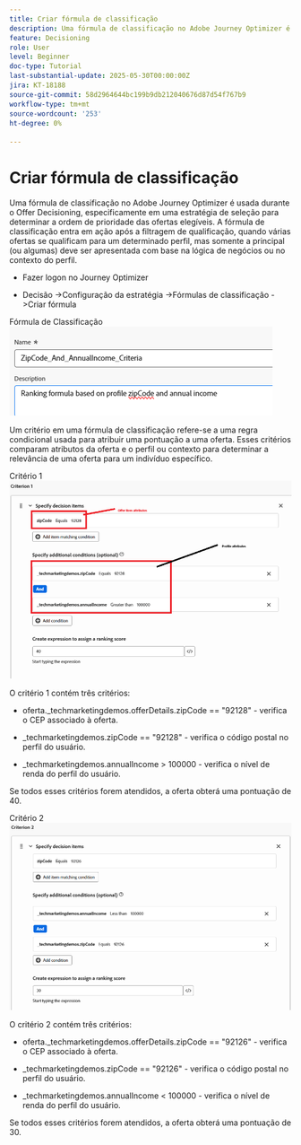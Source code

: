 ```yaml
---
title: Criar fórmula de classificação
description: Uma fórmula de classificação no Adobe Journey Optimizer é usada durante o Offer Decisioning, especificamente em uma estratégia de seleção para determinar a ordem de prioridade das ofertas elegíveis.
feature: Decisioning
role: User
level: Beginner
doc-type: Tutorial
last-substantial-update: 2025-05-30T00:00:00Z
jira: KT-18188
source-git-commit: 58d2964644bc199b9db212040676d87d54f767b9
workflow-type: tm+mt
source-wordcount: '253'
ht-degree: 0%

---
```



# Criar fórmula de classificação

Uma fórmula de classificação no Adobe Journey Optimizer é usada durante o Offer Decisioning, especificamente em uma estratégia de seleção para determinar a ordem de prioridade das ofertas elegíveis. A fórmula de classificação entra em ação após a filtragem de qualificação, quando várias ofertas se qualificam para um determinado perfil, mas somente a principal (ou algumas) deve ser apresentada com base na lógica de negócios ou no contexto do perfil.

* Fazer logon no Journey Optimizer

* Decisão ->Configuração da estratégia ->Fórmulas de classificação ->Criar fórmula

Fórmula de Classificação
![name_description](assets/formuala-ranking.png)

Um critério em uma fórmula de classificação refere-se a uma regra condicional usada para atribuir uma pontuação a uma oferta. Esses critérios comparam atributos da oferta e o perfil ou contexto para determinar a relevância de uma oferta para um indivíduo específico.



Critério 1
![critérios_um](assets/criteria1.png)

O critério 1 contém três critérios:

* oferta._techmarketingdemos.offerDetails.zipCode == &quot;92128&quot; - verifica o CEP associado à oferta.

* _techmarketingdemos.zipCode == &quot;92128&quot; - verifica o código postal no perfil do usuário.

* _techmarketingdemos.annualIncome > 100000 - verifica o nível de renda do perfil do usuário.

Se todos esses critérios forem atendidos, a oferta obterá uma pontuação de 40.






Critério 2
![critérios_dois](assets/criteria2.png)

O critério 2 contém três critérios:

* oferta._techmarketingdemos.offerDetails.zipCode == &quot;92126&quot; - verifica o CEP associado à oferta.

* _techmarketingdemos.zipCode == &quot;92126&quot; - verifica o código postal no perfil do usuário.

* _techmarketingdemos.annualIncome &lt; 100000 - verifica o nível de renda do perfil do usuário.

Se todos esses critérios forem atendidos, a oferta obterá uma pontuação de 30.




